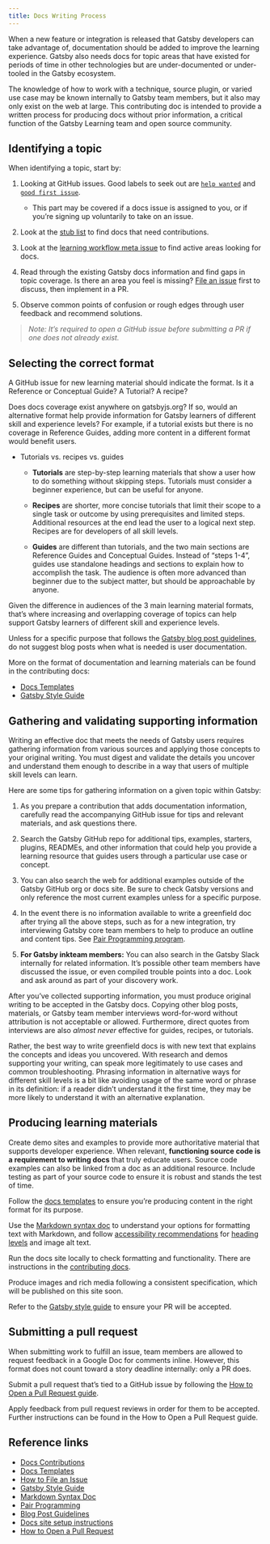 ```yaml
---
title: Docs Writing Process
---
```


When a new feature or integration is released that Gatsby developers can take advantage of, documentation should be added to improve the learning experience. Gatsby also needs docs for topic areas that have existed for periods of time in other technologies but are under-documented or under-tooled in the Gatsby ecosystem.

The knowledge of how to work with a technique, source plugin, or varied use case may be known internally to Gatsby team members, but it also may only exist on the web at large. This contributing doc is intended to provide a written process for producing docs without prior information, a critical function of the Gatsby Learning team and open source community.

## Identifying a topic

When identifying a topic, start by:

1. Looking at GitHub issues. Good labels to seek out are [`help wanted`](https://github.com/gatsbyjs/gatsby/issues?utf8=%E2%9C%93&q=is%3Aopen+is%3Aissue+label%3A%22help+wanted%22+) and [`good first issue`](https://github.com/gatsbyjs/gatsby/issues?q=is%3Aopen+is%3Aissue+label%3A%22good+first+issue%22).

   - This part may be covered if a docs issue is assigned to you, or if you’re signing up voluntarily to take on an issue.

2. Look at the [stub list](/contributing/stub-list/) to find docs that need contributions.

3. Look at the [learning workflow meta issue](https://github.com/gatsbyjs/gatsby/issues/13708) to find active areas looking for docs.

4. Read through the existing Gatsby docs information and find gaps in topic coverage. Is there an area you feel is missing? [File an issue](/contributing/how-to-file-an-issue/) first to discuss, then implement in a PR.

5. Observe common points of confusion or rough edges through user feedback and recommend solutions.

> _Note: It’s required to open a GitHub issue before submitting a PR if one does not already exist._

## Selecting the correct format

A GitHub issue for new learning material should indicate the format. Is it a Reference or Conceptual Guide? A Tutorial? A recipe?

Does docs coverage exist anywhere on gatsbyjs.org? If so, would an alternative format help provide information for Gatsby learners of different skill and experience levels? For example, if a tutorial exists but there is no coverage in Reference Guides, adding more content in a different format would benefit users.

- Tutorials vs. recipes vs. guides

  - **Tutorials** are step-by-step learning materials that show a user how to do something without skipping steps. Tutorials must consider a beginner experience, but can be useful for anyone.
  - **Recipes** are shorter, more concise tutorials that limit their scope to a single task or outcome by using prerequisites and limited steps. Additional resources at the end lead the user to a logical next step. Recipes are for developers of all skill levels.

  - **Guides** are different than tutorials, and the two main sections are Reference Guides and Conceptual Guides. Instead of “steps 1-4”, guides use standalone headings and sections to explain how to accomplish the task. The audience is often more advanced than beginner due to the subject matter, but should be approachable by anyone.

Given the difference in audiences of the 3 main learning material formats, that’s where increasing and overlapping coverage of topics can help support Gatsby learners of different skill and experience levels.

Unless for a specific purpose that follows the [Gatsby blog post guidelines](/contributing/blog-contributions/), do not suggest blog posts when what is needed is user documentation.

More on the format of documentation and learning materials can be found in the contributing docs:

- [Docs Templates](/contributing/docs-templates/)
- [Gatsby Style Guide](/contributing/gatsby-style-guide/)

## Gathering and validating supporting information

Writing an effective doc that meets the needs of Gatsby users requires gathering information from various sources and applying those concepts to your original writing. You must digest and validate the details you uncover and understand them enough to describe in a way that users of multiple skill levels can learn.

Here are some tips for gathering information on a given topic within Gatsby:

1. As you prepare a contribution that adds documentation information, carefully read the accompanying GitHub issue for tips and relevant materials, and ask questions there.

2. Search the Gatsby GitHub repo for additional tips, examples, starters, plugins, READMEs, and other information that could help you provide a learning resource that guides users through a particular use case or concept.

3. You can also search the web for additional examples outside of the Gatsby GitHub org or docs site. Be sure to check Gatsby versions and only reference the most current examples unless for a specific purpose.

4. In the event there is no information available to write a greenfield doc after trying all the above steps, such as for a new integration, try interviewing Gatsby core team members to help to produce an outline and content tips. See [Pair Programming program](/contributing/pair-programming/).

5. **For Gatsby inkteam members:** You can also search in the Gatsby Slack internally for related information. It’s possible other team members have discussed the issue, or even compiled trouble points into a doc. Look and ask around as part of your discovery work.

After you’ve collected supporting information, you must produce original writing to be accepted in the Gatsby docs. Copying other blog posts, materials, or Gatsby team member interviews word-for-word without attribution is not acceptable or allowed. Furthermore, direct quotes from interviews are also _almost never_ effective for guides, recipes, or tutorials.

Rather, the best way to write greenfield docs is with new text that explains the concepts and ideas you uncovered. With research and demos supporting your writing, can speak more legitimately to use cases and common troubleshooting. Phrasing information in alternative ways for different skill levels is a bit like avoiding usage of the same word or phrase in its definition: if a reader didn’t understand it the first time, they may be more likely to understand it with an alternative explanation.

## Producing learning materials

Create demo sites and examples to provide more authoritative material that supports developer experience. When relevant, **functioning source code is a requirement to writing docs** that truly educate users. Source code examples can also be linked from a doc as an additional resource. Include testing as part of your source code to ensure it is robust and stands the test of time.

Follow the [docs templates](/contributing/docs-templates/) to ensure you’re producing content in the right format for its purpose.

Use the [Markdown syntax doc](/docs/mdx/markdown-syntax/) to understand your options for formatting text with Markdown, and follow [accessibility recommendations](/docs/making-your-site-accessible/#how-to-improve-accessibility) for [heading levels](/contributing/docs-contributions/#headings) and image alt text.

Run the docs site locally to check formatting and functionality. There are instructions in the [contributing docs](/contributing/docs-contributions/).

Produce images and rich media following a consistent specification, which will be published on this site soon.

Refer to the [Gatsby style guide](/contributing/gatsby-style-guide/) to ensure your PR will be accepted.

## Submitting a pull request

When submitting work to fulfill an issue, team members are allowed to request feedback in a Google Doc for comments inline. However, this format does not count toward a story deadline internally: only a PR does.

Submit a pull request that’s tied to a GitHub issue by following the [How to Open a Pull Request guide](/contributing/how-to-open-a-pull-request/).

Apply feedback from pull request reviews in order for them to be accepted. Further instructions can be found in the How to Open a Pull Request guide.

## Reference links

- [Docs Contributions](/contributing/docs-contributions/)
- [Docs Templates](/contributing/docs-templates/)
- [How to File an Issue](/contributing/how-to-file-an-issue/)
- [Gatsby Style Guide](/contributing/gatsby-style-guide/)
- [Markdown Syntax Doc](/docs/mdx/markdown-syntax/)
- [Pair Programming](/contributing/pair-programming/)
- [Blog Post Guidelines](/contributing/blog-contributions/)
- [Docs site setup instructions](/contributing/docs-contributions/#docs-site-setup-instructions)
- [How to Open a Pull Request](/contributing/how-to-open-a-pull-request/)
